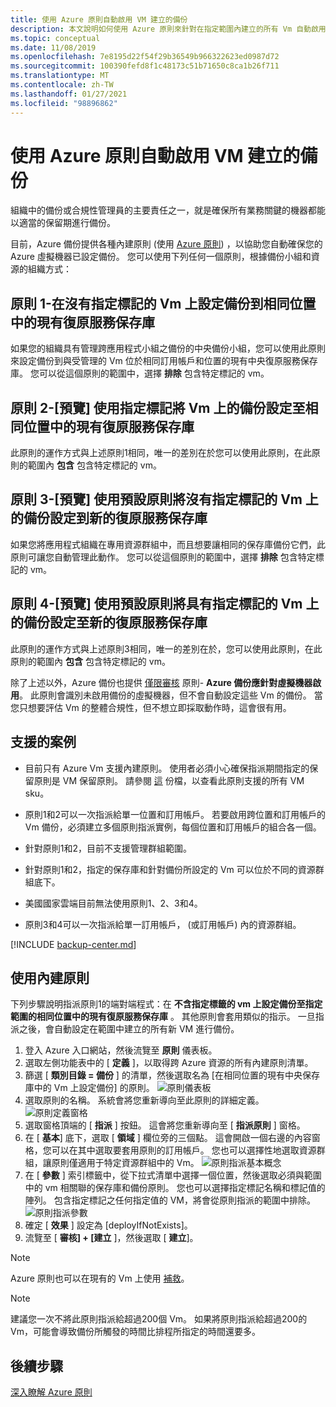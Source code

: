 ```yaml
---
title: 使用 Azure 原則自動啟用 VM 建立的備份
description: 本文說明如何使用 Azure 原則來針對在指定範圍內建立的所有 Vm 自動啟用備份
ms.topic: conceptual
ms.date: 11/08/2019
ms.openlocfilehash: 7e8195d22f54f29b36549b966322623ed0987d72
ms.sourcegitcommit: 100390fefd8f1c48173c51b71650c8ca1b26f711
ms.translationtype: MT
ms.contentlocale: zh-TW
ms.lasthandoff: 01/27/2021
ms.locfileid: "98896862"
---
```

# <a name="auto-enable-backup-on-vm-creation-using-azure-policy"></a>使用 Azure 原則自動啟用 VM 建立的備份

組織中的備份或合規性管理員的主要責任之一，就是確保所有業務關鍵的機器都能以適當的保留期進行備份。

目前，Azure 備份提供各種內建原則 (使用 [Azure 原則](https://docs.microsoft.com/azure/governance/policy/overview)) ，以協助您自動確保您的 Azure 虛擬機器已設定備份。 您可以使用下列任何一個原則，根據備份小組和資源的組織方式：

## <a name="policy-1---configure-backup-on-vms-without-a-given-tag-to-an-existing-recovery-services-vault-in-the-same-location"></a>原則 1-在沒有指定標記的 Vm 上設定備份到相同位置中的現有復原服務保存庫

如果您的組織具有管理跨應用程式小組之備份的中央備份小組，您可以使用此原則來設定備份到與受管理的 Vm 位於相同訂用帳戶和位置的現有中央復原服務保存庫。 您可以從這個原則的範圍中，選擇 **排除** 包含特定標記的 vm。

## <a name="policy-2---preview-configure-backup-on-vms-with-a-given-tag-to-an-existing-recovery-services-vault-in-the-same-location"></a>原則 2-[預覽] 使用指定標記將 Vm 上的備份設定至相同位置中的現有復原服務保存庫
此原則的運作方式與上述原則1相同，唯一的差別在於您可以使用此原則，在此原則的範圍內 **包含** 包含特定標記的 vm。 

## <a name="policy-3---preview-configure-backup-on-vms-without-a-given-tag-to-a-new-recovery-services-vault-with-a-default-policy"></a>原則 3-[預覽] 使用預設原則將沒有指定標記的 Vm 上的備份設定到新的復原服務保存庫
如果您將應用程式組織在專用資源群組中，而且想要讓相同的保存庫備份它們，此原則可讓您自動管理此動作。 您可以從這個原則的範圍中，選擇 **排除** 包含特定標記的 vm。

## <a name="policy-4---preview-configure-backup-on-vms-with-a-given-tag-to-a-new-recovery-services-vault-with-a-default-policy"></a>原則 4-[預覽] 使用預設原則將具有指定標記的 Vm 上的備份設定至新的復原服務保存庫
此原則的運作方式與上述原則3相同，唯一的差別在於，您可以使用此原則，在此原則的範圍內 **包含** 包含特定標記的 vm。 

除了上述以外，Azure 備份也提供 [僅限審核](https://docs.microsoft.com/azure/governance/policy/concepts/effects#audit) 原則- **Azure 備份應針對虛擬機器啟用**。 此原則會識別未啟用備份的虛擬機器，但不會自動設定這些 Vm 的備份。 當您只想要評估 Vm 的整體合規性，但不想立即採取動作時，這會很有用。

## <a name="supported-scenarios"></a>支援的案例

* 目前只有 Azure Vm 支援內建原則。 使用者必須小心確保指派期間指定的保留原則是 VM 保留原則。 請參閱 [這](./backup-azure-policy-supported-skus.md) 份檔，以查看此原則支援的所有 VM sku。

* 原則1和2可以一次指派給單一位置和訂用帳戶。 若要啟用跨位置和訂用帳戶的 Vm 備份，必須建立多個原則指派實例，每個位置和訂用帳戶的組合各一個。

* 針對原則1和2，目前不支援管理群組範圍。

* 針對原則1和2，指定的保存庫和針對備份所設定的 Vm 可以位於不同的資源群組底下。

* 美國國家雲端目前無法使用原則1、2、3和4。

* 原則3和4可以一次指派給單一訂用帳戶， (或訂用帳戶) 內的資源群組。

[!INCLUDE [backup-center.md](../../includes/backup-center.md)]

## <a name="using-the-built-in-policies"></a>使用內建原則

下列步驟說明指派原則1的端對端程式：在 **不含指定標籤的 vm 上設定備份至指定範圍的相同位置中的現有復原服務保存庫** 。 其他原則會套用類似的指示。 一旦指派之後，會自動設定在範圍中建立的所有新 VM 進行備份。

1. 登入 Azure 入口網站，然後流覽至 **原則** 儀表板。
2. 選取左側功能表中的 [ **定義** ]，以取得跨 Azure 資源的所有內建原則清單。
3. 篩選 [ **類別目錄 = 備份** ] 的清單，然後選取名為 [在相同位置的現有中央保存庫中的 Vm 上設定備份] 的原則。
![原則儀表板](./media/backup-azure-auto-enable-backup/policy-dashboard.png)
4. 選取原則的名稱。 系統會將您重新導向至此原則的詳細定義。
![原則定義窗格](./media/backup-azure-auto-enable-backup/policy-definition-blade.png)
5. 選取窗格頂端的 [ **指派** ] 按鈕。 這會將您重新導向至 [ **指派原則** ] 窗格。
6. 在 [ **基本**] 底下，選取 [ **領域** ] 欄位旁的三個點。 這會開啟一個右邊的內容窗格，您可以在其中選取要套用原則的訂用帳戶。 您也可以選擇性地選取資源群組，讓原則僅適用于特定資源群組中的 Vm。
![原則指派基本概念](./media/backup-azure-auto-enable-backup/policy-assignment-basics.png)
7. 在 [ **參數** ] 索引標籤中，從下拉式清單中選擇一個位置，然後選取必須與範圍中的 vm 相關聯的保存庫和備份原則。 您也可以選擇指定標記名稱和標記值的陣列。 包含指定標記之任何指定值的 VM，將會從原則指派的範圍中排除。
![原則指派參數](./media/backup-azure-auto-enable-backup/policy-assignment-parameters.png)
8. 確定 [ **效果** ] 設定為 [deployIfNotExists]。
9. 流覽至 [ **審核] + [建立** ]，然後選取 [ **建立**]。

> [!NOTE]
>
> Azure 原則也可以在現有的 Vm 上使用 [補救](../governance/policy/how-to/remediate-resources.md)。

> [!NOTE]
>
> 建議您一次不將此原則指派給超過200個 Vm。 如果將原則指派給超過200的 Vm，可能會導致備份所觸發的時間比排程所指定的時間還要多。

## <a name="next-steps"></a>後續步驟

[深入瞭解 Azure 原則](../governance/policy/overview.md)
